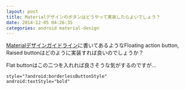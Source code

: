 ```yaml
---
layout: post
title: Materialデザインのボタンはどうやって実装したらよいでしょう？
date: 2014-12-05 04:26:35
categories: android material-design
---
```

<p><a href="http://www.google.com/design/spec/components/buttons.html" rel="nofollow">Materialデザインガイドライン</a>に書いてあるようなFloating action button, Raised buttonはどのように実装すれば良いのでしょうか？</p>

<p>Flat buttonはこの二つを入れれば良さそうな気がするのですが…</p>

<pre><code>style="?android:borderlessButtonStyle"
android:textStyle="bold"
</code></pre>
